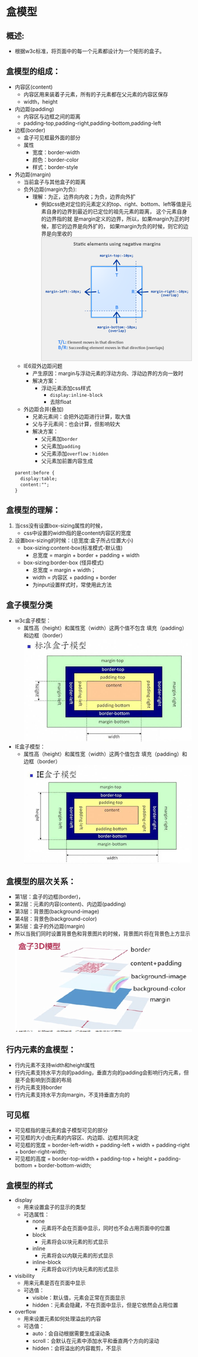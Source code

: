
# 盒模型
## 概述:
* 根据w3c标准，将页面中的每一个元素都设计为一个矩形的盒子。
## 盒模型的组成：
* 内容区(content)
  * 内容区用来装着子元素，所有的子元素都在父元素的内容区保存
  * width，height
* 内边距(padding)
  * 内容区与边框之间的距离
  * padding-top,padding-right,padding-bottom,padding-left
* 边框(border)
  * 盒子可见框最外面的部分
  * 属性
    * 宽度：border-width
    * 颜色：border-color
    * 样式：border-style
* 外边距(margin)
  * 当前盒子与其他盒子的距离
  * 负外边距(margin为负):   
    * 理解：为正，边界向内收；为负，边界向外扩    
      * 例如css绝对定位的元素定义的top、right、bottom、left等值是元素自身的边界到最近的已定位的祖先元素的距离，
      这个元素自身的边界指的就 是margin定义的边界，所以，如果margin为正的时候，那它的边界是向外扩的，
      如果margin为负的时候，则它的边界是向里收的
  ![](/images/负外边距.jpg "负外边距")      
  * IE6双外边距问题
    * 产生原因：margin与浮动元素的浮动方向、浮动边界的方向一致时          
    * 解决方案：         
      * 浮动元素添加css样式        
        * `display:inline-block`          
        * 去除float            
  * 外边距合并(叠加)     
    * 兄弟元素间：会把外边距进行计算，取大值         
    * 父与子元素间：也会计算，但影响较大        
    * 解决方案：     
      * 父元素加`border`         
      * 父元素加`padding`            
      * 父元素添加`overflow：hidden`            
      * 父元素加前置内容生成           
  ```
  parent:before {
    display:table;
    content:"";
  }
  ```  
## 盒模型的理解：
1. 当css没有设置box-sizing属性的时候，
	* css中设置的width指的是content内容区的宽度
2. 设置box-sizing的时候：(总宽度:盒子所占位置大小)
	* box-sizing:content-box(标准模式-默认值)
	    * 总宽度 = margin + border + padding + width 
	* box-sizing:border-box (怪异模式)
	    * 总宽度 = margin + width；
	    * width = 内容区 + padding + border 
		* 为input设置样式时，常使用此方法
## 盒子模型分类
* w3c盒子模型：
	* 属性高（height）和属性宽（width）这两个值不包含 填充（padding）和边框（border）
![](/images/w3c.JPG "标准盒模型")
* IE盒子模型：
	* 属性高（height）和属性宽（width）这两个值包含 填充（padding）和边框（border）
![](/images/IE.JPG "IE盒模型")
## 盒模型的层次关系：
* 第1层：盒子的边框(border)，
* 第2层：元素的内容(content)、内边距(padding)
* 第3层：背景图(background-image)
* 第4层：背景色(background-color)
* 第5层：盒子的外边距(margin)
* 所以当我们同时设置背景色和背景图片的时候，背景图片将在背景色上方显示
![](/images/盒子3D模型.jpg "盒模型的层次关系")
## 行内元素的盒模型：
* 行内元素不支持width和height属性
* 行内元素支持水平方向的padding，垂直方向的padding会影响行内元素，但是不会影响到页面的布局
* 行内元素支持border
* 行内元素支持水平方向margin，不支持垂直方向的
## 可见框
* 可见框指的是元素的盒子模型可见的部分
* 可见框的大小由元素的内容区、内边距、边框共同决定
* 可见框的宽度 = border-left-width + padding-left + width + padding-right + border-right-width;
* 可见框的高度 = border-top-width + padding-top + height + padding-bottom + border-bottom-width;
## 盒模型的样式
* display
  * 用来设置盒子的显示的类型
  * 可选属性：
    * none
      * 元素将不会在页面中显示，同时也不会占用页面中的位置
    * block
      * 元素将会以块元素的形式显示
    * inline
      * 元素将会以内联元素的形式显示
    * inline-block
      * 元素将会以行内块元素的形式显示
* visibility	
  * 用来元素是否在页面中显示
  * 可选值：
    * visible：默认值，元素会正常在页面显示
    * hidden：元素会隐藏，不在页面中显示，但是它依然会占用位置
* overflow
  * 用来设置元素如何处理溢出的内容
  * 可选值：
    * auto：会自动根据需要生成滚动条
    * scroll：会默认在元素中添加水平和垂直两个方向的滚动
    * hidden：会将溢出的内容裁剪，不显示